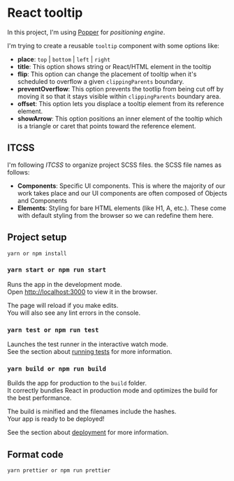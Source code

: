 # React tooltip
In this project, I'm using [Popper](https://popper.js.org/) for *positioning engine*.

I'm trying to create a reusable `tooltip` component with some options like:
 - **place**: `top` | `bottom` | `left` | `right`
  - **title**: This option shows string or React/HTML element in the tooltip
  - **flip**: This option can change the placement of tooltip when it's scheduled to overflow a given  `clippingParents` boundary.
  - **preventOverflow**: This option prevents the tootlip from being cut off by moving it so that it stays visible within `clippingParents` boundary area.
  - **offset**: This option lets you displace a tooltip element from its reference element.
  - **showArrow**: This option positions an inner element of the tooltip which is a triangle or caret that points toward the reference element.

## ITCSS
I'm following *ITCSS* to organize project SCSS files. the SCSS file names as follows:

 - **Components**: Specific UI components. This is where the majority of our work takes place and our UI components are often composed of Objects and Components
 - **Elements**: Styling for bare HTML elements (like H1, A, etc.). These come with default styling from the browser so we can redefine them here.

## Project setup
```
yarn or npm install
```

### `yarn start or npm run start`

Runs the app in the development mode.\
Open [http://localhost:3000](http://localhost:3000) to view it in the browser.

The page will reload if you make edits.\
You will also see any lint errors in the console.

### `yarn test or npm run test`

Launches the test runner in the interactive watch mode.\
See the section about [running tests](https://facebook.github.io/create-react-app/docs/running-tests) for more information.

### `yarn build or npm run build`

Builds the app for production to the `build` folder.\
It correctly bundles React in production mode and optimizes the build for the best performance.

The build is minified and the filenames include the hashes.\
Your app is ready to be deployed!

See the section about [deployment](https://facebook.github.io/create-react-app/docs/deployment) for more information.


## Format code
```
yarn prettier or npm run prettier
```